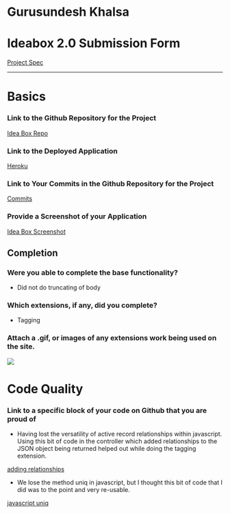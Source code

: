 # Gurusundesh Khalsa
# Ideabox 2.0 Submission Form
[Project Spec](https://github.com/turingschool/curriculum/blob/master/source/projects/revenge_of_idea_box.markdown)

------

# Basics

### Link to the Github Repository for the Project
[Idea Box Repo](https://github.com/GKhalsa/idea_box)

### Link to the Deployed Application
[Heroku](http://idea-boxer.herokuapp.com/)

### Link to Your Commits in the Github Repository for the Project
[Commits](https://github.com/GKhalsa/idea_box/commits/master)

### Provide a Screenshot of your Application
[Idea Box Screenshot](http://i.imgur.com/37ysQpn.png)

## Completion

### Were you able to complete the base functionality?
* Did not do truncating of body

### Which extensions, if any, did you complete?
* Tagging

### Attach a .gif, or images of any extensions work being used on the site.
![](http://g.recordit.co/uCZxF9RqCM.gif)
# Code Quality

### Link to a specific block of your code on Github that you are proud of
* Having lost the versatility of active record relationships within javascript. Using this bit of code in the controller which added relationships to the JSON object being returned helped out while doing the tagging extension.

[adding relationships](https://github.com/GKhalsa/idea_box/blob/77a1816e6e43e9c707d3bb856acff83514703193/app/controllers/api/v1/ideas_controller.rb#L4)

* We lose the method uniq in javascript, but I thought this bit of code that I did was to the point and very re-usable.

[javascript uniq](https://github.com/GKhalsa/idea_box/blob/77a1816e6e43e9c707d3bb856acff83514703193/app/assets/javascripts/ideaManipulation.js#L43-L48)
